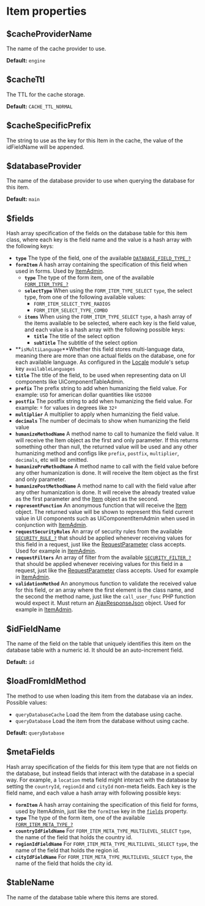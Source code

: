 # Item properties

## $cacheProviderName <a id="cacheprovidername"></a>

The name of the cache provider to use.

**Default:** `engine`

## $cacheTtl

The TTL for the cache storage.

**Default:** `CACHE_TTL_NORMAL`

## $cacheSpecificPrefix <a id="cachespecificprefix"></a>

The string to use as the key for this Item in the cache, the value of the idFieldName will be appended.

## $databaseProvider <a id="databaseprovider"></a>

The name of the database provider to use when querying the database for this item.

**Default:** `main`

## $fields <a id="fields"></a>

Hash array specification of the fields on the database table for this item class, where each key is the field name and the value is a hash array with the following keys:

* **`type`** The type of the field, one of the available [`DATABASE_FIELD_TYPE_?`](../../core-modules/database.md#constants)
* **`formItem`** A hash array containing the specification of this field when used in forms. Used by [ItemAdmin](../../core-modules/itemadmin.md).
  * **`type`** The type of the form item, one of the available [`FORM_ITEM_TYPE_?`](../../core-modules/itemadmin.md#constants)
  * **`selectType`** When using the `FORM_ITEM_TYPE_SELECT` `type`, the select type, from one of the following available values:
    * `FORM_ITEM_SELECT_TYPE_RADIOS`
    * `FORM_ITEM_SELECT_TYPE_COMBO`
  * **`items`** When using the `FORM_ITEM_TYPE_SELECT` `type`, a hash array of the items available to be selected, where each key is the field value, and each value is a hash array with the following possible keys:
    * **`title`** The title of the select option
    * **`subTitle`** The subtitle of the select option
* **`isMultiLanguage`**Whether this field stores multi-language data, meaning there are more than one actual fields on the database, one for each available language. As configured in the [Locale](../../core-modules/locale.md) module's setup key `availableLanguages`
* **`title`** The title of the field, to be used when representing data on UI components like UiComponentTableAdmin.
* **`prefix`** The prefix string to add when humanizing the field value. For example: `USD` for american dollar quantities like `USD300`
* **`postfix`** The postfix string to add when humanizing the field value. For example: `º` for values in degrees like `32º`
* **`multiplier`** A multiplier to apply when humanizing the field value.
* **`decimals`** The number of decimals to show when humanizing the field value
* **`humanizeMethodName`** A method name to call to humanize the field value. It will receive the Item object as the first and only parameter. If this returns something other than null, the returned value will be used and any other humanizing method and configs like `prefix`, `postfix`, `multiplier`, `decimals`, etc will be omitted.
* **`humanizePreMethodName`** A method name to call with the field value before any other humanization is done. It will receive the Item object as the first and only parameter.
* **`humanizePostMethodName`** A method name to call with the field value after any other humanization is done. It will receive the already treated value as the first parameter and the [Item](./) object as the second.
* **`representFunction`** An anonymous function that will receive the [Item](./) object. The returned value will be shown to represent this field current value in UI components such as UiComponentItemAdmin when used in conjunction with [ItemAdmin](../../core-modules/itemadmin.md).
* **`requestSecurityRules`** An array of security rules from the available [`SECURITY_RULE_?`](../../core-modules/security/#rules) that should be applied whenever receiving values for this field in a request, just like the [RequestParameter](../requestparameter/) class accepts. Used for example in [ItemAdmin](../../core-modules/itemadmin.md).
* **`requestFilters`** An array of filter from the available [`SECURITY_FILTER_?`](../../core-modules/security/#filters) that should be applied whenever receiving values for this field in a request, just like the [RequestParameter](../requestparameter/) class accepts. Used for example in [ItemAdmin](../../core-modules/itemadmin.md).
* **`validationMethod`** An anonymous function to validate the received value for this field, or an array where the first element is the class name, and the second the method name, just like the `call_user_func` PHP function would expect it. Must return an [AjaxResponseJson](../ajaxresponsejson.md) object. Used for example in [ItemAdmin](../../core-modules/itemadmin.md).

## $idFieldName <a id="idfieldname"></a>

The name of the field on the table that uniquely identifies this item on the database table with a numeric id. It should be an auto-increment field.

**Default:** `id`

## $loadFromIdMethod <a id="loadfromidmethod"></a>

The method to use when loading this item from the database via an index. Possible values:

* `queryDatabaseCache` Load the item from the database using cache.
* `queryDatabase` Load the item from the database without using cache.

**Default:** `queryDatabase`

## $metaFields <a id="metafields"></a>

Hash array specification of the fields for this item type that are not fields on the database, but instead fields that interact with the database in a special way. For example, a `location` meta field might interact with the database by setting the `countryId`, `regionId` and `cityId` non-meta fields. Each key is the field name, and each value a hash array with following possible keys:

* **`formItem`** A hash array containing the specification of this field for forms, used by ItemAdmin, just like the `formItem` key in the [`fields`](item-properties.md#fields) property.
* **`type`** The type of the form item, one of the available [`FORM_ITEM_META_TYPE_?`](../../core-modules/itemadmin.md#constants)
* **`countryIdFieldName`** For `FORM_ITEM_META_TYPE_MULTILEVEL_SELECT` `type`, the name of the field that holds the country id.
* **`regionIdFieldName`** For `FORM_ITEM_META_TYPE_MULTILEVEL_SELECT` `type`, the name of the field that holds the region id.
* **`cityIdFieldName`** For `FORM_ITEM_META_TYPE_MULTILEVEL_SELECT` `type`, the name of the field that holds the city id.

## $tableName <a id="tablename"></a>

The name of the database table where this items are stored.





